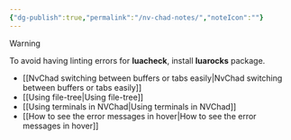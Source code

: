 ```yaml
---
{"dg-publish":true,"permalink":"/nv-chad-notes/","noteIcon":""}
---
```


> [!Warning]
> To avoid having linting errors for **luacheck**, install **luarocks** package.


- [[NvChad switching between buffers or tabs easily\|NvChad switching between buffers or tabs easily]]
- [[Using file-tree\|Using file-tree]]
- [[Using terminals in NVChad\|Using terminals in NVChad]]
- [[How to see the error messages in hover\|How to see the error messages in hover]]